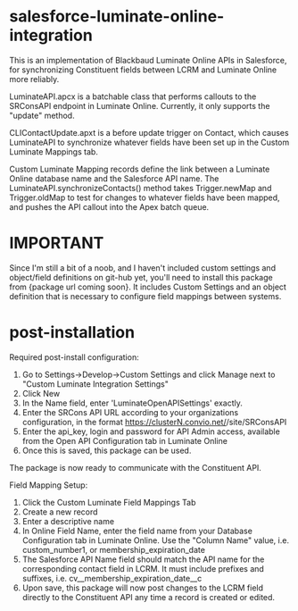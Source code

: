 # salesforce-luminate-online-integration
This is an implementation of Blackbaud Luminate Online APIs in Salesforce, for synchronizing Constituent fields between LCRM and Luminate Online more reliably.

LuminateAPI.apcx is a batchable class that performs callouts to the SRConsAPI endpoint in Luminate Online. Currently, it only supports the "update" method.

CLIContactUpdate.apxt is a before update trigger on Contact, which causes LuminateAPI to synchronize whatever fields have been set up in the Custom Luminate Mappings tab.

Custom Luminate Mapping records define the link between a Luminate Online database name and the Salesforce API name. The LuminateAPI.synchronizeContacts() method takes Trigger.newMap and Trigger.oldMap to test for changes to whatever fields have been mapped, and pushes the API callout into the Apex batch queue.

# IMPORTANT
Since I'm still a bit of a noob, and I haven't included custom settings and object/field definitions on git-hub yet, you'll need to install this package from &lbrace;package url coming soon&rbrace;. It includes Custom Settings and an object definition that is necessary to configure field mappings between systems.

# post-installation
Required post-install configuration:
 1. Go to Settings->Develop->Custom Settings and click Manage next to "Custom Luminate Integration Settings"
 2. Click New
 3. In the Name field, enter 'LuminateOpenAPISettings' exactly.
 4. Enter the SRCons API URL according to your organizations configuration, in the format https://clusterN.convio.net/<orgname>/site/SRConsAPI
 5. Enter the api_key, login and password for API Admin access, available from the Open API Configuration tab in Luminate Online
 6. Once this is saved, this package can be used.
 
The package is now ready to communicate with the Constituent API. 

Field Mapping Setup:
 1. Click the Custom Luminate Field Mappings Tab
 2. Create a new record
 3. Enter a descriptive name
 4. In Online Field Name, enter the field name from your Database Configuration tab in Luminate Online. Use the "Column Name" value, i.e. custom_number1, or membership_expiration_date
 5. The Salesforce API Name field should match the API name for the corresponding contact field in LCRM. It must include prefixes and suffixes, i.e. cv__membership_expiration_date__c
 6. Upon save, this package will now post changes to the LCRM field directly to the Constituent API any time a record is created or edited.
